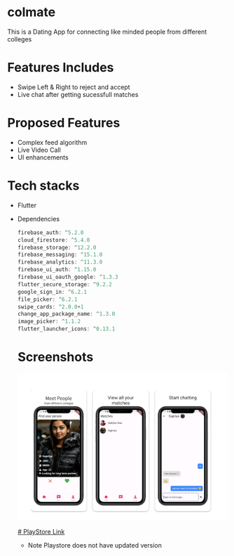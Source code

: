 # colmate
This is a Dating App for connecting like minded people from different colleges 

# Features Includes

- Swipe Left & Right to reject and accept 
- Live chat after getting sucessfull matches 

# Proposed Features 

- Complex feed algorithm
- Live Video Call
- UI enhancements

# Tech stacks 

- Flutter 
- Dependencies 
  ```dart firebase_core: ^3.4.0
  firebase_auth: ^5.2.0
  cloud_firestore: ^5.4.0
  firebase_storage: ^12.2.0
  firebase_messaging: ^15.1.0
  firebase_analytics: ^11.3.0
  firebase_ui_auth: ^1.15.0
  firebase_ui_oauth_google: ^1.3.3
  flutter_secure_storage: ^9.2.2
  google_sign_in: ^6.2.1
  file_picker: ^6.2.1
  swipe_cards: ^2.0.0+1
  change_app_package_name: ^1.3.0
  image_picker: ^1.1.2
  flutter_launcher_icons: ^0.13.1
  ```
  # Screenshots 
  ![alt text](image.png)

  
  [# PlayStore Link](https://play.google.com/store/apps/details?id=com.date.colmate)

  - Note Playstore does not have updated version
